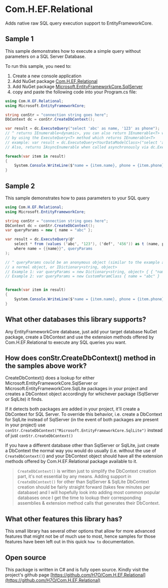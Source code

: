 # Com.H.EF.Relational
Adds native raw SQL query execution support to EntityFrameworkCore.

## Sample 1
This sample demonstrates how to execute a simple query without parameters on a SQL Server Database.

To run this sample, you need to:
1) Create a new console application
2) Add NuGet package [Com.H.EF.Relational](https://www.nuget.org/packages/Com.H.EF.Relational)  
3) Add NuGet package [Microsoft.EntityFrameworkCore.SqlServer](https://www.nuget.org/packages/Microsoft.EntityFrameworkCore.SqlServer)
4) copy and paste the following code into your Program.cs file:

```csharp
using Com.H.EF.Relational;
using Microsoft.EntityFrameworkCore;

string conStr = "connection string goes here";
DbContext dc = conStr.CreateDbContext();

var result = dc.ExecuteQuery("select 'abc' as name, '123' as phone");
// ^ returns IEnumerable<dynamic>, you can also return IEnumerable<T> where T is your data model class
// by using the ExecuteQuery<T> method which returns IEnumerable<T>
// example: var result = dc.ExecuteQuery<YourDataModelClass>("select 'abc' as name, '123' as phone");
// Also, returns IAsyncEnumerable when called asynchronously via dc.ExecuteQueryAsync()

foreach(var item in result)
{
	System.Console.WriteLine($"name = {item.name}, phone = {item.phone}");
}
```

## Sample 2
This sample demonstrates how to pass parameters to your SQL query

```csharp
using Com.H.EF.Relational;
using Microsoft.EntityFrameworkCore;

string conStr = "connection string goes here";
DbContext dc = conStr.CreateDbContext();
var queryParams = new { name = "abc" };

var result = dc.ExecuteQuery(@"
	select * from (values ('abc', '123'), ('def', '456')) as t (name, phone)
	where name = {{name}}", queryParams
);

// ^ queryParams could be an anonymous object (similar to the example above)
// a normal object, or IDictionary<string, object>
// Example 1: var queryParams = new Dictionary<string, object> { { "name", "abc" } }
// Example 2: var queryParams = new CustomParamClass { name = "abc" }


foreach(var item in result)
{
	System.Console.WriteLine($"name = {item.name}, phone = {item.phone}");
}
```

## What other databases this library supports?
Any EntityFrameworkCore database, just add your target database NuGet package, create a DbContext and use
the extension methods offered by Com.H.EF.Relational to execute any SQL queries you want.

## How does conStr.CreateDbContext() method in the samples above work?
CreateDbContext() does a lookup for either Microsoft.EntityFrameworkCore.SqlServer 
or Microsoft.EntityFrameworkCore.SqlLite packages in your project and creates a DbContext object
accordingly for whichever package (SqlServer or SqlLite) it finds.

If it detects both packages are added in your project, it'll create a DbContext for SQL Server.
To override this behavior, i.e. create a DbContext for SqlLite instead of SqlServer (in the event of both packages are present in your project) use `conStr.CreateDbContext("Microsoft.EntityFrameworkCore.SqlLite")` instead of just `conStr.CreateDbContext()`

If you have a different database other than SqlServer or SqlLite, just create a DbContext the normal way you would do usually (i.e. without the use of `CreateDbContext()`) and your DbContext object should have all the extension methods offered by Com.H.EF.Relational package available to it.

> `CreateDbContext()` is written just to simplify the DbContext creation part, it's not essential by any means.
> Adding support in `CreateDbContext()` for other than SqlServer & SqlLite DbContext creation should be fairly straight forward (takes few minutes per database) and I will hopefully look into adding most common popular databases once I get the time to lookup their corresponding assemblies & extension method calls that generates their DbContext.

## What other features this library has?
This small library has several other options that allow for more advanced features that might not be of much use to most, hence samples for those features have been left out in this quick `how to` documentation.

## Open source
This package is written in C# and is fully open source. 
Kindly visit the project's github page [https://github.com/H7O/Com.H.EF.Relational](https://github.com/H7O/Com.H.EF.Relational)